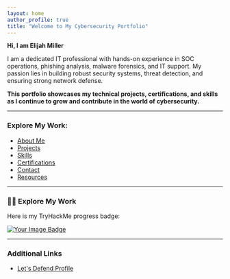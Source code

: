```yaml
---
layout: home
author_profile: true
title: "Welcome to My Cybersecurity Portfolio"
---
```


**Hi, I am Elijah Miller** 

I am a dedicated IT professional with hands-on experience in SOC operations, phishing analysis, malware forensics, and IT support. My passion lies in building robust security systems, threat detection, and ensuring strong network defense. 

**This portfolio showcases my technical projects, certifications, and skills as I continue to grow and contribute in the world of cybersecurity.**

---

### Explore My Work:
- [About Me](about)
- [Projects](projects)
- [Skills](skills)
- [Certifications](certifications)
- [Contact](contact)
- [Resources](resources)

---

### 👨‍💻 Explore My Work

Here is my TryHackMe progress badge:

<a href="https://tryhackme.com/r/p/Elijah.Miller" target="_blank">
    <img src="https://tryhackme-badges.s3.amazonaws.com/Elijah.Miller.png" alt="Your Image Badge" />
</a>

---

### Additional Links
- [Let's Defend Profile](https://app.letsdefend.io/user/elijah_miller716)

